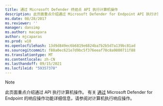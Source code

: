 ```yaml
---
title: 通过 Microsoft Defender 终结点 API 执行计算机操作
description: 此页面重点介绍通过 Microsoft Defender for Endpoint API 执行计算机操作。
ms.date: 08/28/2017
ms.reviewer: ''
manager: dansimp
ms.author: macapara
author: mjcaparas
ms.prod: w10
ms.openlocfilehash: 13d9d849ec6b6819e6824ba7b2b5d7a139bc81ad
ms.sourcegitcommit: f88a0ec621e7d9bc5f376eeaf70c8a9800711f88
ms.translationtype: MT
ms.contentlocale: zh-CN
ms.lasthandoff: 09/15/2021
ms.locfileid: "59357378"
---
```

>[!Note]
> 此页面重点介绍通过 API 执行计算机操作。 有关 [通过](/microsoft-365/security/defender-endpoint/respond-machine-alerts) Microsoft Defender for Endpoint 的响应操作功能详细信息，请参阅对计算机执行响应操作。
